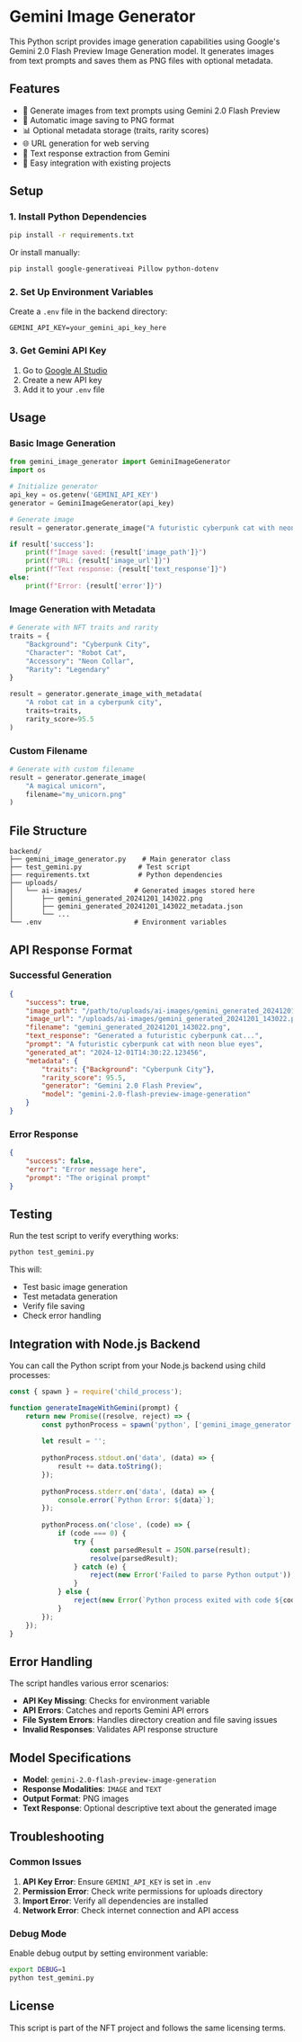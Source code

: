 # Gemini Image Generator

This Python script provides image generation capabilities using Google's Gemini 2.0 Flash Preview Image Generation model. It generates images from text prompts and saves them as PNG files with optional metadata.

## Features

- 🎨 Generate images from text prompts using Gemini 2.0 Flash Preview
- 📁 Automatic image saving to PNG format
- 📊 Optional metadata storage (traits, rarity scores)
- 🌐 URL generation for web serving
- 📝 Text response extraction from Gemini
- 🔧 Easy integration with existing projects

## Setup

### 1. Install Python Dependencies

```bash
pip install -r requirements.txt
```

Or install manually:
```bash
pip install google-generativeai Pillow python-dotenv
```

### 2. Set Up Environment Variables

Create a `.env` file in the backend directory:

```env
GEMINI_API_KEY=your_gemini_api_key_here
```

### 3. Get Gemini API Key

1. Go to [Google AI Studio](https://makersuite.google.com/app/apikey)
2. Create a new API key
3. Add it to your `.env` file

## Usage

### Basic Image Generation

```python
from gemini_image_generator import GeminiImageGenerator
import os

# Initialize generator
api_key = os.getenv('GEMINI_API_KEY')
generator = GeminiImageGenerator(api_key)

# Generate image
result = generator.generate_image("A futuristic cyberpunk cat with neon blue eyes")

if result['success']:
    print(f"Image saved: {result['image_path']}")
    print(f"URL: {result['image_url']}")
    print(f"Text response: {result['text_response']}")
else:
    print(f"Error: {result['error']}")
```

### Image Generation with Metadata

```python
# Generate with NFT traits and rarity
traits = {
    "Background": "Cyberpunk City",
    "Character": "Robot Cat",
    "Accessory": "Neon Collar",
    "Rarity": "Legendary"
}

result = generator.generate_image_with_metadata(
    "A robot cat in a cyberpunk city",
    traits=traits,
    rarity_score=95.5
)
```

### Custom Filename

```python
# Generate with custom filename
result = generator.generate_image(
    "A magical unicorn",
    filename="my_unicorn.png"
)
```

## File Structure

```
backend/
├── gemini_image_generator.py    # Main generator class
├── test_gemini.py              # Test script
├── requirements.txt            # Python dependencies
├── uploads/
│   └── ai-images/             # Generated images stored here
│       ├── gemini_generated_20241201_143022.png
│       ├── gemini_generated_20241201_143022_metadata.json
│       └── ...
└── .env                       # Environment variables
```

## API Response Format

### Successful Generation

```json
{
    "success": true,
    "image_path": "/path/to/uploads/ai-images/gemini_generated_20241201_143022.png",
    "image_url": "/uploads/ai-images/gemini_generated_20241201_143022.png",
    "filename": "gemini_generated_20241201_143022.png",
    "text_response": "Generated a futuristic cyberpunk cat...",
    "prompt": "A futuristic cyberpunk cat with neon blue eyes",
    "generated_at": "2024-12-01T14:30:22.123456",
    "metadata": {
        "traits": {"Background": "Cyberpunk City"},
        "rarity_score": 95.5,
        "generator": "Gemini 2.0 Flash Preview",
        "model": "gemini-2.0-flash-preview-image-generation"
    }
}
```

### Error Response

```json
{
    "success": false,
    "error": "Error message here",
    "prompt": "The original prompt"
}
```

## Testing

Run the test script to verify everything works:

```bash
python test_gemini.py
```

This will:
- Test basic image generation
- Test metadata generation
- Verify file saving
- Check error handling

## Integration with Node.js Backend

You can call the Python script from your Node.js backend using child processes:

```javascript
const { spawn } = require('child_process');

function generateImageWithGemini(prompt) {
    return new Promise((resolve, reject) => {
        const pythonProcess = spawn('python', ['gemini_image_generator.py', prompt]);
        
        let result = '';
        
        pythonProcess.stdout.on('data', (data) => {
            result += data.toString();
        });
        
        pythonProcess.stderr.on('data', (data) => {
            console.error(`Python Error: ${data}`);
        });
        
        pythonProcess.on('close', (code) => {
            if (code === 0) {
                try {
                    const parsedResult = JSON.parse(result);
                    resolve(parsedResult);
                } catch (e) {
                    reject(new Error('Failed to parse Python output'));
                }
            } else {
                reject(new Error(`Python process exited with code ${code}`));
            }
        });
    });
}
```

## Error Handling

The script handles various error scenarios:

- **API Key Missing**: Checks for environment variable
- **API Errors**: Catches and reports Gemini API errors
- **File System Errors**: Handles directory creation and file saving issues
- **Invalid Responses**: Validates API response structure

## Model Specifications

- **Model**: `gemini-2.0-flash-preview-image-generation`
- **Response Modalities**: `IMAGE` and `TEXT`
- **Output Format**: PNG images
- **Text Response**: Optional descriptive text about the generated image

## Troubleshooting

### Common Issues

1. **API Key Error**: Ensure `GEMINI_API_KEY` is set in `.env`
2. **Permission Error**: Check write permissions for uploads directory
3. **Import Error**: Verify all dependencies are installed
4. **Network Error**: Check internet connection and API access

### Debug Mode

Enable debug output by setting environment variable:
```bash
export DEBUG=1
python test_gemini.py
```

## License

This script is part of the NFT project and follows the same licensing terms. 